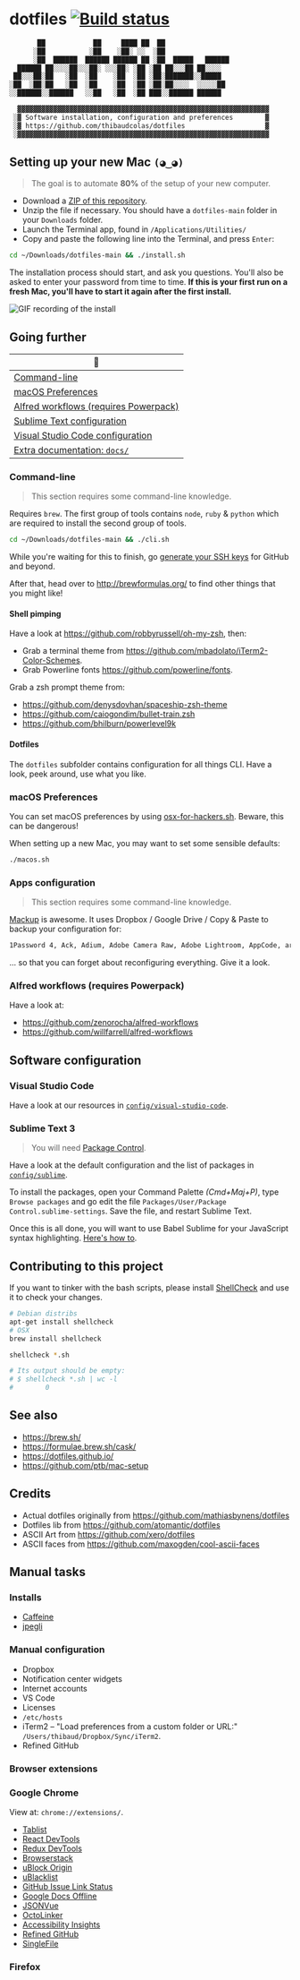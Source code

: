 # dotfiles [![Build status](https://github.com/thibaudcolas/dotfiles/workflows/CI/badge.svg)](https://github.com/thibaudcolas/dotfiles/actions)

```txt
       ██            ██     ████ ██  ██
      ░██           ░██    ░██░ ░░  ░██
      ░██  ██████  ██████ ██████ ██ ░██  █████   ██████
  ██████ ██░░░░██░░░██░ ░░░██░ ░██ ░██ ██░░░██ ██░░░░
 ██░░░██░██   ░██  ░██    ░██  ░██ ░██░███████░░█████
░██  ░██░██   ░██  ░██    ░██  ░██ ░██░██░░░░  ░░░░░██
░░██████░░██████   ░░██   ░██  ░██ ███░░██████ ██████

  ▓▓▓▓▓▓▓▓▓▓▓▓▓▓▓▓▓▓▓▓▓▓▓▓▓▓▓▓▓▓▓▓▓▓▓▓▓▓▓▓▓▓▓▓▓▓▓▓▓▓▓▓▓▓▓▓▓▓▓▓▓▓▓
 ░▓ Software installation, configuration and preferences        ▓
 ░▓ https://github.com/thibaudcolas/dotfiles                    ▓
 ░▓▓▓▓▓▓▓▓▓▓▓▓▓▓▓▓▓▓▓▓▓▓▓▓▓▓▓▓▓▓▓▓▓▓▓▓▓▓▓▓▓▓▓▓▓▓▓▓▓▓▓▓▓▓▓▓▓▓▓▓▓▓▓
```

## Setting up your new Mac `(◕‿◕)`

> The goal is to automate **80%** of the setup of your new computer.

- Download a [ZIP of this repository](https://github.com/thibaudcolas/dotfiles/archive/main.zip).
- Unzip the file if necessary. You should have a `dotfiles-main` folder in your `Downloads` folder.
- Launch the Terminal app, found in `/Applications/Utilities/`
- Copy and paste the following line into the Terminal, and press `Enter`:

```bash
cd ~/Downloads/dotfiles-main && ./install.sh
```

The installation process should start, and ask you questions. You'll also be asked to enter your password from time to time. **If this is your first run on a fresh Mac, you'll have to start it again after the first install.**

![GIF recording of the install](docs/install-recording.gif)

## Going further

| :book:                                                                        |
| ----------------------------------------------------------------------------- |
| [Command-line](#command-line)                                                 |
| [macOS Preferences](#macos-preferences)                                       |
| [Alfred workflows (requires Powerpack)](#alfred-workflows-requires-powerpack) |
| [Sublime Text configuration](#sublime-text-3)                                 |
| [Visual Studio Code configuration](/config/visual-studio-code/)               |
| [Extra documentation: `docs/`](docs/)                                         |

### Command-line

> This section requires some command-line knowledge.

Requires `brew`. The first group of tools contains `node`, `ruby` & `python` which are required to install the second group of tools.

```bash
cd ~/Downloads/dotfiles-main && ./cli.sh
```

While you're waiting for this to finish, go [generate your SSH keys](https://help.github.com/articles/generating-ssh-keys/) for GitHub and beyond.

After that, head over to http://brewformulas.org/ to find other things that you might like!

#### Shell pimping

Have a look at https://github.com/robbyrussell/oh-my-zsh, then:

- Grab a terminal theme from https://github.com/mbadolato/iTerm2-Color-Schemes.
- Grab Powerline fonts https://github.com/powerline/fonts.

Grab a zsh prompt theme from:

- https://github.com/denysdovhan/spaceship-zsh-theme
- https://github.com/caiogondim/bullet-train.zsh
- https://github.com/bhilburn/powerlevel9k

#### Dotfiles

The `dotfiles` subfolder contains configuration for all things CLI. Have a look, peek around, use what you like.

### macOS Preferences

You can set macOS preferences by using [osx-for-hackers.sh](https://gist.github.com/brandonb927/3195465). Beware, this can be dangerous!

When setting up a new Mac, you may want to set some sensible defaults:

```bash
./macos.sh
```

### Apps configuration

> This section requires some command-line knowledge.

[Mackup](https://github.com/lra/mackup) is awesome. It uses Dropbox / Google Drive / Copy & Paste to backup your configuration for:

```txt
1Password 4, Ack, Adium, Adobe Camera Raw, Adobe Lightroom, AppCode, aria2c, Arara, Artistic Style, Arm, asciinema, Aspell, Atom, AusKey, Autokey, Awareness, AWS Command Line Interface, Microsoft Azure CLI, Bartender, Bash it, Bash, BetterSnapTool, BetterTouchTool, BibDesk, Billings Pro Server Admin, Bitchx, Boto, Brackets, Bundler, Byobu, Caffeine, Cartographica, Charles, Chef, Chicken, Clementine, ClipMenu, CloudApp, Coda 2... and more
```

... so that you can forget about reconfiguring everything. Give it a look.

### Alfred workflows (requires Powerpack)

Have a look at:

- https://github.com/zenorocha/alfred-workflows
- https://github.com/willfarrell/alfred-workflows

## Software configuration

### Visual Studio Code

Have a look at our resources in [`config/visual-studio-code`](config/visual-studio-code).

### Sublime Text 3

> You will need [Package Control](https://packagecontrol.io/).

Have a look at the default configuration and the list of packages in [`config/sublime`](config/sublime).

To install the packages, open your Command Palette _(Cmd+Maj+P)_, type `Browse packages` and go edit the file `Packages/User/Package Control.sublime-settings`. Save the file, and restart Sublime Text.

Once this is all done, you will want to use Babel Sublime for your JavaScript syntax highlighting. [Here's how to](https://github.com/babel/babel-sublime#setting-as-the-default-syntax).

## Contributing to this project

If you want to tinker with the bash scripts, please install [ShellCheck](https://github.com/koalaman/shellcheck) and use it to check your changes.

```bash
# Debian distribs
apt-get install shellcheck
# OSX
brew install shellcheck

shellcheck *.sh

# Its output should be empty:
# $ shellcheck *.sh | wc -l
#        0
```

## See also

- https://brew.sh/
- https://formulae.brew.sh/cask/
- https://dotfiles.github.io/
- https://github.com/ptb/mac-setup

## Credits

- Actual dotfiles originally from https://github.com/mathiasbynens/dotfiles
- Dotfiles lib from https://github.com/atomantic/dotfiles
- ASCII Art from https://github.com/xero/dotfiles
- ASCII faces from https://github.com/maxogden/cool-ascii-faces

## Manual tasks

### Installs

- [Caffeine](https://www.caffeine-app.net/)
- [jpegli](https://github.com/google/jpegli)

### Manual configuration

- Dropbox
- Notification center widgets
- Internet accounts
- VS Code
- Licenses
- `/etc/hosts`
- iTerm2 – "Load preferences from a custom folder or URL:" `/Users/thibaud/Dropbox/Sync/iTerm2`.
- Refined GitHub

### Browser extensions

### Google Chrome

View at: `chrome://extensions/`.

- [Tablist](https://chromewebstore.google.com/detail/tablist/eagbohciligljbgpbdbflaloangiodhe)
- [React DevTools](https://chromewebstore.google.com/detail/react-developer-tools/fmkadmapgofadopljbjfkapdkoienihi)
- [Redux DevTools](https://chromewebstore.google.com/detail/redux-devtools/lmhkpmbekcpmknklioeibfkpmmfibljd)
- [Browserstack](https://chromewebstore.google.com/detail/browserstack/nkihdmlheodkdfojglpcjjmioefjahjb)
- [uBlock Origin](https://github.com/gorhill/uBlock)
- [uBlacklist](https://chromewebstore.google.com/detail/ublacklist/pncfbmialoiaghdehhbnbhkkgmjanfhe?hl=en)
- [GitHub Issue Link Status](https://chromewebstore.google.com/detail/github-issue-link-status/nbiddhncecgemgccalnoanpnenalmkic)
- [Google Docs Offline](https://chromewebstore.google.com/detail/google-docs-offline/ghbmnnjooekpmoecnnnilnnbdlolhkhi)
- [JSONVue](https://chromewebstore.google.com/detail/jsonview/chklaanhfefbnpoihckbnefhakgolnmc)
- [OctoLinker](https://chromewebstore.google.com/detail/octolinker/jlmafbaeoofdegohdhinkhilhclaklkp)
- [Accessibility Insights](https://chromewebstore.google.com/detail/accessibility-insights-fo/pbjjkligggfmakdaogkfomddhfmpjeni)
- [Refined GitHub](https://chromewebstore.google.com/detail/refined-github/hlepfoohegkhhmjieoechaddaejaokhf)
- [SingleFile](https://chromewebstore.google.com/detail/singlefile/mpiodijhokgodhhofbcjdecpffjipkle)

### Firefox
